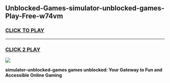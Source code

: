 
## Unblocked-Games-simulator-unblocked-games-Play-Free-w74vm
<h3>
<a href="https://premium76.site?title=simulator-unblocked-games&ref=21A">CLICK TO PLAY</a></h3>
<hr>

<h3>
<a href="https://premium76.site?title=simulator-unblocked-games&ref=21A">CLICK 2 PLAY</a>
  
</h3>

<a href="https://premium76.site?title=simulator-unblocked-games&ref=21A"><img src="https://clearcache.store/games.png"></a>


**simulator-unblocked-games games unblocked: Your Gateway to Fun and Accessible Online Gaming**
